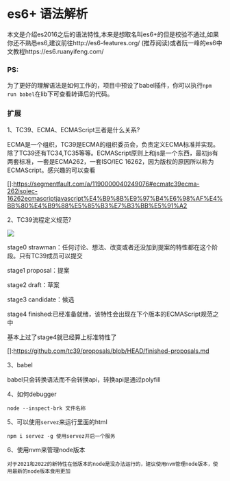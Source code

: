 # es6+ 语法解析

本文是介绍es2016之后的语法特性,本来是想取名叫es6+的但是校验不通过,如果你还不熟悉es6,建议前往http://es6-features.org/ (推荐阅读)或者阮一峰的es6中文教程https://es6.ruanyifeng.com/

### PS:

为了更好的理解语法是如何工作的，项目中预设了babel插件，你可以执行`npm run babel`在lib下可查看转译后的代码。

### 扩展

1、TC39、ECMA、ECMAScript三者是什么关系?

ECMA是一个组织，TC39是ECMA的组织委员会，负责定义ECMA标准并实现。除了TC39还有TC34,TC35等等。ECMAScript原则上和js是一个东西，最初js有两套标准，一套是ECMA262，一套ISO/IEC 16262，因为版权的原因所以称为ECMAScript。感兴趣的可以查看

[]:https://segmentfault.com/a/1190000040249076#ecmatc39ecma-262isoiec-16262ecmascriptjavascript%E4%B9%8B%E9%97%B4%E6%98%AF%E4%BB%80%E4%B9%88%E5%85%B3%E7%B3%BB%E5%91%A2

2、TC39流程定义规范?

![](C:\Users\yW0041221\Pictures\3752799174-60d8b498f33c9.png)

stage0 strawman：任何讨论、想法、改变或者还没加到提案的特性都在这个阶段。只有TC39成员可以提交

stage1 proposal：提案

stage2 draft：草案

stage3 candidate：候选

stage4 finished:已经准备就绪，该特性会出现在下个版本的ECMAScript规范之中

基本上过了stage4就已经算上标准特性了

[]:https://github.com/tc39/proposals/blob/HEAD/finished-proposals.md

3、babel

babel只会转换语法而不会转换api，转换api是通过polyfill

4、如何debugger

``
    node --inspect-brk 文件名称
``

5、可以使用`servez`来运行里面的html
```
npm i servez -g 使用servez开启一个服务
```

6、使用nvm来管理node版本
```
对于2021和2022的新特性在低版本的node是没办法运行的，建议使用nvm管理node版本，使用最新的node版本食用更加
```

